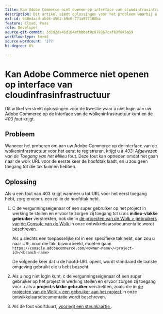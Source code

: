 ```yaml
---
title: Kan Adobe Commerce niet openen op interface van cloudinfrasinfrastructuur
description: Dit artikel biedt oplossingen voor het probleem waarbij u zich niet kunt aanmelden bij uw Adobe Commerce op de interface van de cloudinfrastructuur en de fout "403" krijgt.
exl-id: 948e4acd-abd6-4562-b9c0-771a977188ba
feature: Cloud, Paas
role: Developer
source-git-commit: 3d3d2da45d164efbbbaf8c878967caf83f845a59
workflow-type: tm+mt
source-wordcount: '277'
ht-degree: 0%

---
```


# Kan Adobe Commerce niet openen op interface van cloudinfrasinfrastructuur

Dit artikel verstrekt oplossingen voor de kwestie waar u niet login aan uw Adobe Commerce op de interface van de wolkeninfrastructuur kunt en de *403 fout* krijgt.

## Probleem

Wanneer het proberen om aan uw Adobe Commerce op de interface van de wolkeninfrastructuur voor het eerst te registreren, krijgt u a *403: Afgewezen van de Toegang van het Milieu* fout. Deze fout kan optreden omdat het gaan naar de wolk URL voor de eerste keer de hoofdtak laadt, en u zou geen toegang tot die tak kunnen hebben.

## Oplossing

Als u een fout van 403 krijgt wanneer u tot URL voor het eerst toegang hebt, zorg ervoor u een rol in de hoofdtak hebt.

1. С de vergunningseigenaar of een super gebruiker op het project in werking te stellen en ervoor te zorgen zij toegang tot u als **milieu-vlakke gebruiker** verstrekten, ook die in [ de projecten van de Wolk > gebruikers van de Console van de Wolk ](https://experienceleague.adobe.com/docs/commerce-cloud-service/user-guide/project/user-access.html#manage-users-from-the-cloud-console) in onze ontwikkelaarsdocumentatie wordt beschreven.

   Als u slechts een toepasselijke rol in een specifieke tak hebt, dan zou u naar URL voor die tak, bijvoorbeeld, moeten gaan
   `https://console.adobecommerce.com/<owner-name>/<project-id>/<branch-name>`

   De volgende keer dat u de hoofd-URL opent, wordt standaard de laatste omgeving gebruikt die u hebt bezocht.

1. Als u nog niet login kunt, с de vergunningseigenaar of een super gebruiker op het project in werking stellen en ervoor zorgen zij toegang voor u als a **project-vlakke gebruiker** verstrekten, zoals die in [ de projecten van de Wolk > een gebruiker aan het project ](https://experienceleague.adobe.com/docs/commerce-cloud-service/user-guide/project/user-access.html#add-a-user-to-the-project) in onze ontwikkelaarsdocumentatie wordt beschreven.
1. Als de fout voortduurt, [ voorlegt een steunkaartje ](/help/help-center-guide/help-center/magento-help-center-user-guide.md#submit-ticket).
